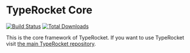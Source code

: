 # TypeRocket Core

[![Build Status](https://travis-ci.org/TypeRocket/core.svg?branch=master)](https://travis-ci.org/TypeRocket/core) [![Total Downloads](https://poser.pugx.org/TypeRocket/core/d/total.svg)](https://packagist.org/packages/TypeRocket/core)

This is the core framework of TypeRocket. If you want to use TypeRocket visit [the main TypeRocket repository](https://github.com/TypeRocket/typerocket).